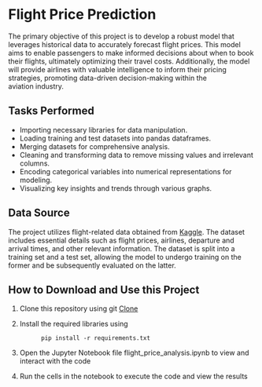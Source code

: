 # Flight Price Prediction

The primary objective of this project is to develop a robust model that leverages historical data to accurately forecast flight prices. This model aims to enable passengers to make informed decisions about when to book their flights, ultimately optimizing their travel costs. Additionally, the model will provide airlines with valuable intelligence to inform their pricing strategies, promoting data-driven decision-making within the aviation industry.

## Tasks Performed

- Importing necessary libraries for data manipulation.
- Loading training and test datasets into pandas dataframes.
- Merging datasets for comprehensive analysis.
- Cleaning and transforming data to remove missing values and irrelevant columns.
- Encoding categorical variables into numerical representations for modeling.
- Visualizing key insights and trends through various graphs.

## Data Source

The project utilizes flight-related data obtained from [Kaggle](). The dataset includes essential details such as flight prices, airlines, departure and arrival times, and other relevant information. The dataset is split into a training set and a test set, allowing the model to undergo training on the former and be subsequently evaluated on the latter.


## How to Download and Use this Project

1. Clone this repository using git [Clone](https://github.com/Vetrivel07/Flight-Price-Prediction.git)
2. Install the required libraries using
   
   ``` shell
         pip install -r requirements.txt
   ```
3. Open the Jupyter Notebook file flight_price_analysis.ipynb to view and interact with the code
4. Run the cells in the notebook to execute the code and view the results

